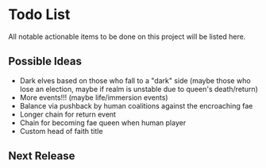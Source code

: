# Todo List
All notable actionable items to be done on this project will be listed here.

## Possible Ideas
- Dark elves based on those who fall to a "dark" side (maybe those who lose an election, maybe if realm is unstable due to queen's death/return)
- More events!!! (maybe life/immersion events)
- Balance via pushback by human coalitions against the encroaching fae
- Longer chain for return event
- Chain for becoming fae queen when human player
- Custom head of faith title

## Next Release